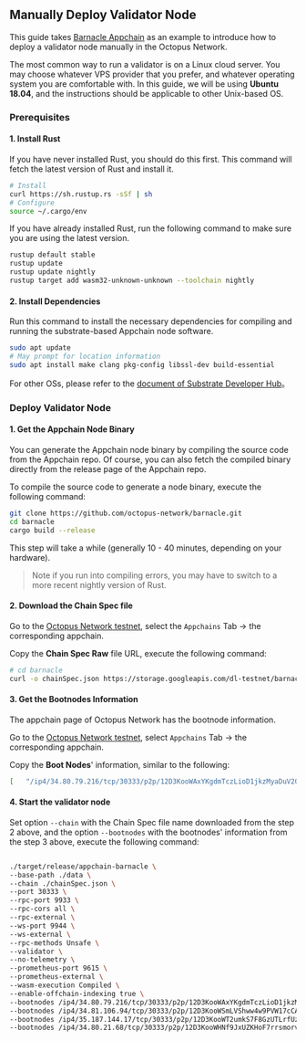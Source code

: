 ## Manually Deploy Validator Node

This guide takes [Barnacle Appchain](https://github.com/octopus-network/barnacle) as an example to introduce how to deploy a validator node manually in the Octopus Network.

The most common way to run a validator is on a Linux cloud server. You may choose whatever VPS provider that you prefer, and whatever operating system you are comfortable with. In this guide, we will be using **Ubuntu 18.04**, and the instructions should be applicable to other Unix-based OS.

### Prerequisites

#### 1. Install Rust

If you have never installed Rust, you should do this first. This command will fetch the latest version of Rust and install it.

```bash
# Install
curl https://sh.rustup.rs -sSf | sh
# Configure
source ~/.cargo/env
```

If you have already installed Rust, run the following command to make sure you are using the latest version.

```bash
rustup default stable
rustup update
rustup update nightly
rustup target add wasm32-unknown-unknown --toolchain nightly
```

#### 2. Install Dependencies

Run this command to install the necessary dependencies for compiling and running the substrate-based Appchain node software.

```bash
sudo apt update
# May prompt for location information
sudo apt install make clang pkg-config libssl-dev build-essential
```

For other OSs, please refer to the [document of Substrate Developer Hub](https://substrate.dev/docs/en/knowledgebase/getting-started/#1-build-dependencies)。

### Deploy Validator Node

#### 1. Get the Appchain Node Binary

You can generate the Appchain node binary by compiling the source code from the Appchain repo. Of course, you can also fetch the compiled binary directly from the release page of the Appchain repo.

To compile the source code to generate a node binary, execute the following command:

```bash
git clone https://github.com/octopus-network/barnacle.git
cd barnacle
cargo build --release
```

This step will take a while (generally 10 - 40 minutes, depending on your hardware).

> Note if you run into compiling errors, you may have to switch to a more recent nightly version of Rust. 

#### 2. Download the Chain Spec file 

Go to the [Octopus Network testnet](https://testnet.oct.network/), select the `Appchains` Tab -> the corresponding appchain.

Copy the **Chain Spec Raw** file URL, execute the following command:

```bash
# cd barnacle 
curl -o chainSpec.json https://storage.googleapis.com/dl-testnet/barnacle-ng/barnacleSpecRaw.json
```

#### 3. Get the Bootnodes Information

The appchain page of Octopus Network has the bootnode information.

Go to the [Octopus Network testnet](https://testnet.oct.network/), select `Appchains` Tab -> the corresponding appchain.

Copy the **Boot Nodes**' information, similar to the following:

```bash
[   "/ip4/34.80.79.216/tcp/30333/p2p/12D3KooWAxYKgdmTczLioD1jkzMyaDuV2Q5VHBsJxPr5zEmHr8nY",   "/ip4/34.81.106.94/tcp/30333/p2p/12D3KooWSmLVShww4w9PVW17cCAS5C1JnXBU4NbY7FcGGjMyUGiq",   "/ip4/35.187.144.17/tcp/30333/p2p/12D3KooWT2umkS7F8GzUTLrfUzVBJPKn6YwCcuv6LBFQ27UPoo2Y",   "/ip4/34.80.21.68/tcp/30333/p2p/12D3KooWHNf9JxUZKHoF7rrsmorv86gonXSb2ZU44CbMsnBNFSAJ", ]
```

#### 4. Start the validator node

Set option `--chain` with the Chain Spec file name downloaded from the step 2 above, and the option `--bootnodes` with the bootnodes' information from the step 3 above, execute the following command:

```bash

./target/release/appchain-barnacle \
--base-path ./data \
--chain ./chainSpec.json \
--port 30333 \
--rpc-port 9933 \
--rpc-cors all \
--rpc-external \
--ws-port 9944 \
--ws-external \
--rpc-methods Unsafe \
--validator \
--no-telemetry \
--prometheus-port 9615 \
--prometheus-external \
--wasm-execution Compiled \
--enable-offchain-indexing true \
--bootnodes /ip4/34.80.79.216/tcp/30333/p2p/12D3KooWAxYKgdmTczLioD1jkzMyaDuV2Q5VHBsJxPr5zEmHr8nY \
--bootnodes /ip4/34.81.106.94/tcp/30333/p2p/12D3KooWSmLVShww4w9PVW17cCAS5C1JnXBU4NbY7FcGGjMyUGiq \
--bootnodes /ip4/35.187.144.17/tcp/30333/p2p/12D3KooWT2umkS7F8GzUTLrfUzVBJPKn6YwCcuv6LBFQ27UPoo2Y \
--bootnodes /ip4/34.80.21.68/tcp/30333/p2p/12D3KooWHNf9JxUZKHoF7rrsmorv86gonXSb2ZU44CbMsnBNFSAJ
```
